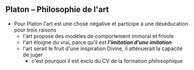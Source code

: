 ## Platon – Philosophie de l'art

- Pour Platon l'art est une chose négative et participe à une déséducation pour trois raisons
  - l'art propose des modèles de comportement immoral et frivole
  - l'art éloigne du vrai, parce qu’il est ***l'imitation d'une imitation***
  - l'art serait le fruit d'une inspiration Divine, il atténuerait la capacité de juger
    - c'est pourquoi il est exclu du CV de la formation philosophique
